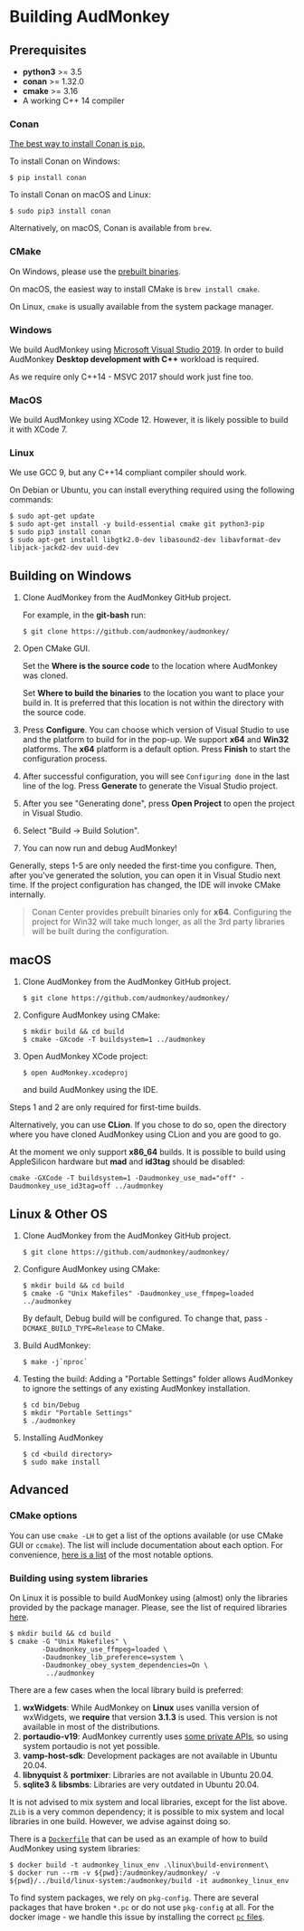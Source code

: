 # Building AudMonkey

## Prerequisites

* **python3** >= 3.5
* **conan** >= 1.32.0
* **cmake** >= 3.16
* A working C++ 14 compiler

### Conan

[The best way to install Conan is `pip`.](https://docs.conan.io/en/latest/installation.html)

To install Conan on Windows:

```
$ pip install conan
```

To install Conan on macOS and Linux:

```
$ sudo pip3 install conan
```

Alternatively, on macOS, Conan is available from `brew`.

### CMake

On Windows, please use the [prebuilt binaries](https://cmake.org/download/).

On macOS, the easiest way to install CMake is `brew install cmake`.

On Linux, `cmake` is usually available from the system package manager.

### Windows

We build AudMonkey using [Microsoft Visual Studio 2019](https://visualstudio.microsoft.com/vs/community/). In order to build AudMonkey **Desktop development with C++** workload is required.

As we require only C++14 - MSVC 2017 should work just fine too.

### MacOS

We build AudMonkey using XCode 12. However, it is likely possible to build it with XCode 7.

### Linux

We use GCC 9, but any C++14 compliant compiler should work.

On Debian or Ubuntu, you can install everything required using the following commands:

```
$ sudo apt-get update
$ sudo apt-get install -y build-essential cmake git python3-pip
$ sudo pip3 install conan
$ sudo apt-get install libgtk2.0-dev libasound2-dev libavformat-dev libjack-jackd2-dev uuid-dev
```

## Building on Windows

1. Clone AudMonkey from the AudMonkey GitHub project. 
  
   For example, in the **git-bash** run:

    ```
    $ git clone https://github.com/audmonkey/audmonkey/
    ```

2. Open CMake GUI. 
   
   Set the **Where is the source code** to the location where AudMonkey was cloned. 
   
   Set **Where to build the binaries** to the location you want to place your build in. It is preferred that this location is not within the directory with the source code.

3. Press **Configure**. You can choose which version of Visual Studio to use and the platform to build for in the pop-up. We support **x64** and **Win32** platforms. The **x64** platform is a default option. Press **Finish** to start the configuration process.

4. After successful configuration, you will see `Configuring done` in the last line of the log. Press **Generate** to generate the Visual Studio project. 

5. After you see "Generating done", press **Open Project** to open the project in Visual Studio.
   
6. Select "Build -> Build Solution".
   
7. You can now run and debug AudMonkey!
      
Generally, steps 1-5 are only needed the first-time you configure. Then, after you've generated the solution, you can open it in Visual Studio next time. If the project configuration has changed, the IDE will invoke CMake internally. 

> Conan Center provides prebuilt binaries only for **x64**. Configuring the project for Win32 will take much longer, as all the 3rd party libraries will be built during the configuration.

## macOS

1. Clone AudMonkey from the AudMonkey GitHub project. 
  
    ```
    $ git clone https://github.com/audmonkey/audmonkey/
    ```

2. Configure AudMonkey using CMake:
   ```
   $ mkdir build && cd build
   $ cmake -GXcode -T buildsystem=1 ../audmonkey
   ```

3. Open AudMonkey XCode project:
   ```
   $ open AudMonkey.xcodeproj
   ```
   and build AudMonkey using the IDE. 

Steps 1 and 2 are only required for first-time builds. 

Alternatively, you can use **CLion**. If you chose to do so, open the directory where you have cloned AudMonkey using CLion and you are good to go.

At the moment we only support **x86_64** builds. It is possible to build using AppleSilicon hardware but **mad** and **id3tag** should be disabled:

```
cmake -GXCode -T buildsystem=1 -Daudmonkey_use_mad="off" -Daudmonkey_use_id3tag=off ../audmonkey
```

## Linux & Other OS

1. Clone AudMonkey from the AudMonkey GitHub project. 
  
    ```
    $ git clone https://github.com/audmonkey/audmonkey/
    ```

2. Configure AudMonkey using CMake:
   ```
   $ mkdir build && cd build
   $ cmake -G "Unix Makefiles" -Daudmonkey_use_ffmpeg=loaded ../audmonkey
   ```
   By default, Debug build will be configured. To change that, pass `-DCMAKE_BUILD_TYPE=Release` to CMake.

3. Build AudMonkey:
   ```
   $ make -j`nproc`
   ```

4. Testing the build:
   Adding a "Portable Settings" folder allows AudMonkey to ignore the settings of any existing AudMonkey installation.
   ```
   $ cd bin/Debug
   $ mkdir "Portable Settings"
   $ ./audmonkey
   ```

5. Installing AudMonkey
   ```
   $ cd <build directory>
   $ sudo make install
   ```

## Advanced

### CMake options

You can use `cmake -LH` to get a list of the options available (or use CMake GUI or `ccmake`). The list will include documentation about each option. For convenience, [here is a list](CMAKE_OPTIONS.md) of the most notable options.

### Building using system libraries

On Linux it is possible to build AudMonkey using (almost) only the libraries provided by the package manager. Please, see the list of required libraries [here](linux/required_libraries.md).

```
$ mkdir build && cd build
$ cmake -G "Unix Makefiles" \
        -Daudmonkey_use_ffmpeg=loaded \
        -Daudmonkey_lib_preference=system \
        -Daudmonkey_obey_system_dependencies=On \
         ../audmonkey
```

There are a few cases when the local library build is preferred:

1. **wxWidgets**: While AudMonkey on **Linux** uses vanilla version of wxWidgets, we **require** that version **3.1.3** is used. This version is not available in most of the distributions.
2. **portaudio-v19**: AudMonkey currently uses [some private APIs](https://github.com/audmonkey/audmonkey/issues/871), so using system portaudio is not yet possible.
3. **vamp-host-sdk**: Development packages are not available in Ubuntu 20.04.
4. **libnyquist** & **portmixer**: Libraries are not available in Ubuntu 20.04.
5. **sqlite3** & **libsmbs**: Libraries are very outdated in Ubuntu 20.04.

It is not advised to mix system and local libraries, except for the list above. `ZLib` is a very common dependency; it is possible to mix system and local libraries in one build. However, we advise against doing so.

There is a [`Dockerfile`](linux/build-environment/Dockerfile) that can be used as an example of how to build AudMonkey using system libraries: 

```
$ docker build -t audmonkey_linux_env .\linux\build-environment\
$ docker run --rm -v ${pwd}:/audmonkey/audmonkey/ -v ${pwd}/../build/linux-system:/audmonkey/build -it audmonkey_linux_env
```

To find system packages, we rely on `pkg-config`. There are several packages that have broken `*.pc` or do not use `pkg-config` at all. For the docker image - we handle this issue by installing the correct [`pc` files](linux/build-environment/pkgconfig/).
